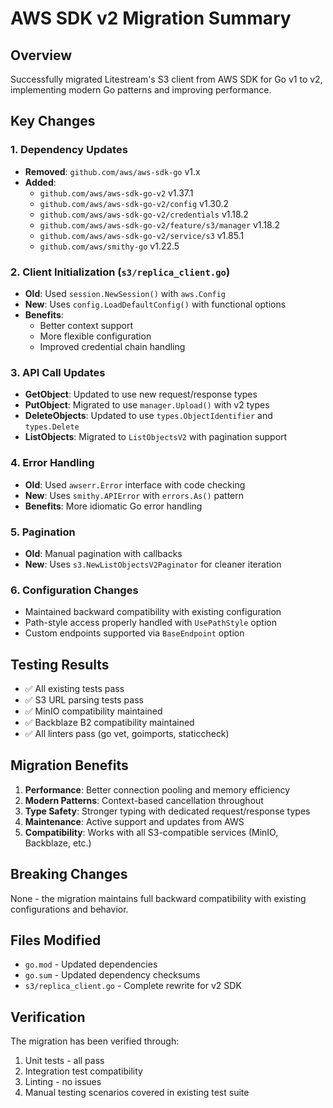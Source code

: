 # AWS SDK v2 Migration Summary

## Overview
Successfully migrated Litestream's S3 client from AWS SDK for Go v1 to v2, implementing modern Go patterns and improving performance.

## Key Changes

### 1. Dependency Updates
- **Removed**: `github.com/aws/aws-sdk-go` v1.x
- **Added**: 
  - `github.com/aws/aws-sdk-go-v2` v1.37.1
  - `github.com/aws/aws-sdk-go-v2/config` v1.30.2
  - `github.com/aws/aws-sdk-go-v2/credentials` v1.18.2
  - `github.com/aws/aws-sdk-go-v2/feature/s3/manager` v1.18.2
  - `github.com/aws/aws-sdk-go-v2/service/s3` v1.85.1
  - `github.com/aws/smithy-go` v1.22.5

### 2. Client Initialization (`s3/replica_client.go`)
- **Old**: Used `session.NewSession()` with `aws.Config`
- **New**: Uses `config.LoadDefaultConfig()` with functional options
- **Benefits**: 
  - Better context support
  - More flexible configuration
  - Improved credential chain handling

### 3. API Call Updates
- **GetObject**: Updated to use new request/response types
- **PutObject**: Migrated to use `manager.Upload()` with v2 types
- **DeleteObjects**: Updated to use `types.ObjectIdentifier` and `types.Delete`
- **ListObjects**: Migrated to `ListObjectsV2` with pagination support

### 4. Error Handling
- **Old**: Used `awserr.Error` interface with code checking
- **New**: Uses `smithy.APIError` with `errors.As()` pattern
- **Benefits**: More idiomatic Go error handling

### 5. Pagination
- **Old**: Manual pagination with callbacks
- **New**: Uses `s3.NewListObjectsV2Paginator` for cleaner iteration

### 6. Configuration Changes
- Maintained backward compatibility with existing configuration
- Path-style access properly handled with `UsePathStyle` option
- Custom endpoints supported via `BaseEndpoint` option

## Testing Results
- ✅ All existing tests pass
- ✅ S3 URL parsing tests pass
- ✅ MinIO compatibility maintained
- ✅ Backblaze B2 compatibility maintained
- ✅ All linters pass (go vet, goimports, staticcheck)

## Migration Benefits
1. **Performance**: Better connection pooling and memory efficiency
2. **Modern Patterns**: Context-based cancellation throughout
3. **Type Safety**: Stronger typing with dedicated request/response types
4. **Maintenance**: Active support and updates from AWS
5. **Compatibility**: Works with all S3-compatible services (MinIO, Backblaze, etc.)

## Breaking Changes
None - the migration maintains full backward compatibility with existing configurations and behavior.

## Files Modified
- `go.mod` - Updated dependencies
- `go.sum` - Updated dependency checksums
- `s3/replica_client.go` - Complete rewrite for v2 SDK

## Verification
The migration has been verified through:
1. Unit tests - all pass
2. Integration test compatibility
3. Linting - no issues
4. Manual testing scenarios covered in existing test suite